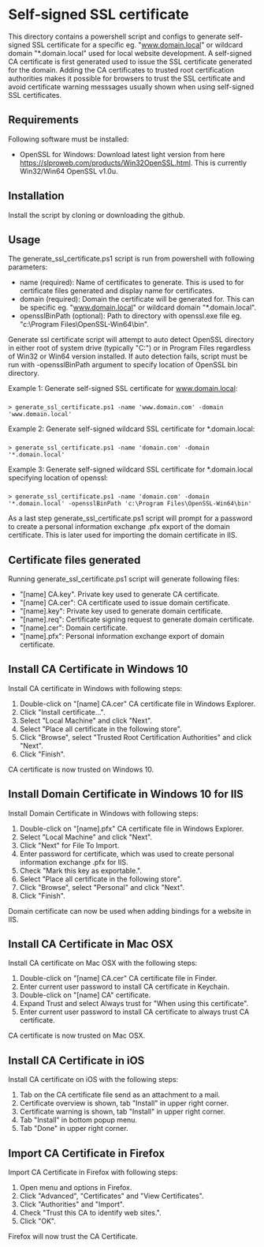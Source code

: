 # Self-signed SSL certificate

This directory contains a powershell script and configs to generate self-signed SSL certificate for a specific eg. "www.domain.local" or wildcard domain "*.domain.local" used for local website development.
A self-signed CA certificate is first generated used to issue the SSL certificate generated for the domain. 
Adding the CA certificates to trusted root certification authorities makes it possible for browsers to trust the SSL certificate and avoid certificate warning messsages usually shown when using self-signed SSL certificates.

## Requirements

Following software must be installed:

- OpenSSL for Windows: Download latest light version from here https://slproweb.com/products/Win32OpenSSL.html. This is currently Win32/Win64 OpenSSL v1.0u.

## Installation

Install the script by cloning or downloading the github. 

## Usage

The generate_ssl_certificate.ps1 script is run from powershell with following parameters:

- name (required): Name of certificates to generate. This is used to for certificate files generated and display name for certificates.
- domain (required): Domain the certificate will be generated for. This can be specific eg. "www.domain.local" or wildcard domain "*.domain.local".
- opensslBinPath (optional): Path to directory with openssl.exe file eg. "c:\Program Files\OpenSSL-Win64\bin".

Generate ssl certificate script will attempt to auto detect OpenSSL directory in either root of system drive (typically "C:\") or in Program Files regardless of Win32 or Win64 version installed.
If auto detection fails, script must be run with -opensslBinPath argument to specify location of OpenSSL bin directory.

Example 1: Generate self-signed SSL certificate for www.domain.local:

###
    > generate_ssl_certificate.ps1 -name 'www.domain.com' -domain 'www.domain.local'

Example 2: Generate self-signed wildcard SSL certificate for *.domain.local:

###
    > generate_ssl_certificate.ps1 -name 'domain.com' -domain '*.domain.local'

Example 3: Generate self-signed wildcard SSL certificate for *.domain.local specifying location of openssl:

###
    > generate_ssl_certificate.ps1 -name 'domain.com' -domain '*.domain.local' -opensslBinPath 'c:\Program Files\OpenSSL-Win64\bin'

As a last step generate_ssl_certificate.ps1 script will prompt for a password to create a personal information exchange .pfx export of the domain certificate. This is later used for importing the domain certificate in IIS.

## Certificate files generated

Running generate_ssl_certificate.ps1 script will generate following files:

* "[name] CA.key". Private key used to generate CA certificate.
* "[name] CA.cer": CA certificate used to issue domain certificate.
* "[name].key": Private key used to generate domain certificate.
* "[name].req": Certificate signing request to generate domain certificate.
* "[name].cer": Domain certificate.
* "[name].pfx": Personal information exchange export of domain certificate. 

## Install CA Certificate in Windows 10

Install CA certificate in Windows with following steps:

1. Double-click on "[name] CA.cer" CA certificate file in Windows Explorer. 
2. Click "Install certificate...".
3. Select "Local Machine" and click "Next".
4. Select "Place all certificate in the following store".
5. Click "Browse", select "Trusted Root Certification Authorities" and click "Next".
6. Click "Finish".

CA certificate is now trusted on Windows 10.

## Install Domain Certificate in Windows 10 for IIS

Install Domain Certificate in Windows with following steps:

1. Double-click on "[name].pfx" CA certificate file in Windows Explorer. 
2. Select "Local Machine" and click "Next".
3. Click "Next" for File To Import.
4. Enter password for certificate, which was used to create personal information exchange .pfx for IIS.
5. Check "Mark this key as exportable.". 
6. Select "Place all certificate in the following store".
7. Click "Browse", select "Personal" and click "Next".
8. Click "Finish".

Domain certificate can now be used when adding bindings for a website in IIS.

## Install CA Certificate in Mac OSX

Install CA certificate on Mac OSX with the following steps:

1. Double-click on "[name] CA.cer" CA certificate file in Finder.
2. Enter current user password to install CA certificate in Keychain.
3. Double-click on "[name] CA" certificate.
4. Expand Trust and select Always trust for "When using this certificate".
5. Enter current user password to install CA certificate to always trust CA certificate.

CA certificate is now trusted on Mac OSX.

## Install CA Certificate in iOS

Install CA certificate on iOS with the following steps:

1. Tab on the CA certificate file send as an attachment to a mail.
2. Certificate overview is shown, tab "Install" in upper right corner.
3. Certificate warning is shown, tab "Install" in upper right corner.
4. Tab "Install" in bottom popup menu.
5. Tab "Done" in upper right corner.

## Import CA Certificate in Firefox

Import CA Certificate in Firefox with following steps:

1. Open menu and options in Firefox.
2. Click "Advanced", "Certificates" and "View Certificates".
3. Click "Authorities" and "Import".
4. Check "Trust this CA to identify web sites.".
5. Click "OK".

Firefox will now trust the CA Certificate.